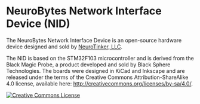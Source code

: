 # NeuroBytes Network Interface Device (NID)
The NeuroBytes Network Interface Device is an open-source hardware device designed and sold by [NeuroTinker, LLC](http://www.neurotinker.com/). 

The NID is based on the STM32F103 microcontroller and is derived from the Black Magic Probe, a product developed and sold by Black Sphere Technologies. The boards were designed in KiCad and Inkscape and are released under the terms of the Creative Commons Attribution-ShareAlike 4.0 license, available here: http://creativecommons.org/licenses/by-sa/4.0/.

<a rel="license" href="http://creativecommons.org/licenses/by-sa/4.0/"><img alt="Creative Commons License" style="border-width:0" src="https://i.creativecommons.org/l/by-sa/4.0/88x31.png" /></a>
